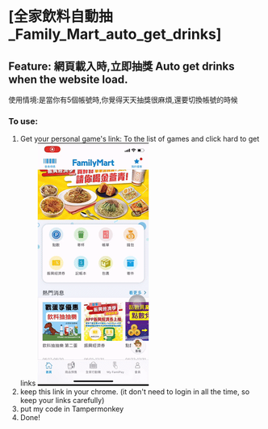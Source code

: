 # [全家飲料自動抽_Family_Mart_auto_get_drinks]

## Feature: 網頁載入時,立即抽獎 Auto get drinks when the website load.

使用情境:是當你有5個帳號時,你覺得天天抽獎很麻煩,還要切換帳號的時候

### To use:

1. Get your personal game's link:
To the list of games and click hard to get links
![image](https://github.com/tomlinn/Family_Mart_auto_get_drinks/blob/master/to_get_link.gif?raw=true)
2. keep this link in your chrome.
(it don't need to login in all the time, so keep your links carefully)
3. put my code in Tampermonkey
4. Done!
